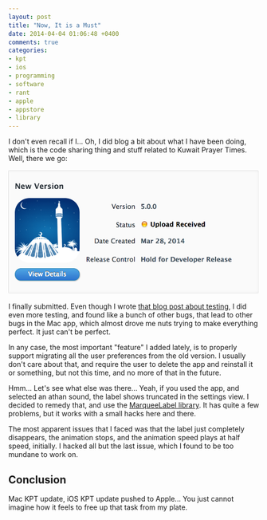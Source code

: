 ```yaml
---
layout: post
title: "Now, It is a Must"
date: 2014-04-04 01:06:48 +0400
comments: true
categories: 
- kpt
- ios
- programming
- software
- rant
- apple
- appstore
- library
---
```


I don't even recall if I... Oh, I did blog a bit about what I have been doing, which is the code sharing thing and stuff related to Kuwait Prayer Times. Well, there we go:

![](/images/kpt_v5.0.0.png)

I finally submitted. Even though I wrote [that blog post about testing](http://mazyod.com/blog/2014/03/28/close-call/), I did even more testing, and found like a bunch of other bugs, that lead to other bugs in the Mac app, which almost drove me nuts trying to make everything perfect. It just can't be perfect.

In any case, the most important "feature" I added lately, is to properly support migrating all the user preferences from the old version. I usually don't care about that, and require the user to delete the app and reinstall it or something, but not this time, and no more of that in the future.

Hmm... Let's see what else was there... Yeah, if you used the app, and selected an athan sound, the label shows truncated in the settings view. I decided to remedy that, and use the [MarqueeLabel library](https://github.com/cbpowell/MarqueeLabel). It has quite a few problems, but it works with a small hacks here and there.

The most apparent issues that I faced was that the label just completely disappears, the animation stops, and the animation speed plays at half speed, initially. I hacked all but the last issue, which I found to be too mundane to work on.

## Conclusion

Mac KPT update, iOS KPT update pushed to Apple... You just cannot imagine how it feels to free up that task from my plate.
